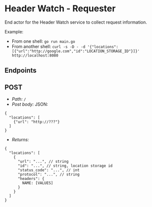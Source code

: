 # Header Watch - Requester

End actor for the Header Watch service to collect request information.

Example:

- From one shell: ```go run main.go```
- From another shell: ```curl -s -D - -d '{"locations":[{"url":"http://google.com","id":"LOCATION_STORAGE_ID"}]}' http://localhost:8080```

Endpoints
---------

POST
----

- *Path:* ```/```
- *Post body:* JSON:

```
{
  "locations": [
    {"url": "http://???"}
  ]
}
```

- *Returns:*

```
{
  "locations": [
    {
      "url": "...", // string
      "id": "...", // string, location storage id
      "status_code": "...", // int
      "protocol": "...", // string
      "headers": {
        NAME: [VALUES]
      }
    }
  ]
}
```
